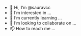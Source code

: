 - 👋 Hi, I’m @sauravcc
- 👀 I’m interested in ...
- 🌱 I’m currently learning ...
- 💞️ I’m looking to collaborate on ...
- 📫 How to reach me ...

<!---
sauravcc/sauravcc is a ✨ special ✨ repository because its `README.md` (this file) appears on your GitHub profile.
You can click the Preview link to take a look at your changes.
--->
